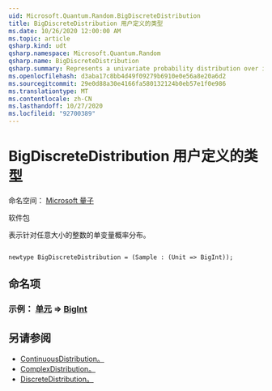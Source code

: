 ```yaml
---
uid: Microsoft.Quantum.Random.BigDiscreteDistribution
title: BigDiscreteDistribution 用户定义的类型
ms.date: 10/26/2020 12:00:00 AM
ms.topic: article
qsharp.kind: udt
qsharp.namespace: Microsoft.Quantum.Random
qsharp.name: BigDiscreteDistribution
qsharp.summary: Represents a univariate probability distribution over integers of arbitrary size.
ms.openlocfilehash: d3aba17c8bb4d49f09279b6910e0e56a8e20a6d2
ms.sourcegitcommit: 29e0d88a30e4166fa580132124b0eb57e1f0e986
ms.translationtype: MT
ms.contentlocale: zh-CN
ms.lasthandoff: 10/27/2020
ms.locfileid: "92700389"
---
```

# <a name="bigdiscretedistribution-user-defined-type"></a>BigDiscreteDistribution 用户定义的类型

命名空间： [Microsoft 量子](xref:Microsoft.Quantum.Random)

软件包 [](https://nuget.org/packages/)


表示针对任意大小的整数的单变量概率分布。

```qsharp

newtype BigDiscreteDistribution = (Sample : (Unit => BigInt));
```



## <a name="named-items"></a>命名项

### <a name="sample--unit--bigint"></a>示例： [单元](xref:microsoft.quantum.lang-ref.unit) => [BigInt](xref:microsoft.quantum.lang-ref.bigint) 



## <a name="see-also"></a>另请参阅

- [ContinuousDistribution。](xref:Microsoft.Quantum.Random.ContinuousDistribution)
- [ComplexDistribution。](xref:Microsoft.Quantum.Random.ComplexDistribution)
- [DiscreteDistribution。](xref:Microsoft.Quantum.Random.DiscreteDistribution)